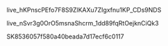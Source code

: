 live_hKPnscPEfo7F8S9ZlKAXu7ZIgxfnu1KP_CDs9NDS

live_nSvr3g0OrO5msnaShcrm_1dd89fqRtOejknCiQk3

SK8536057f580a40beada7d17ecf6c0117
